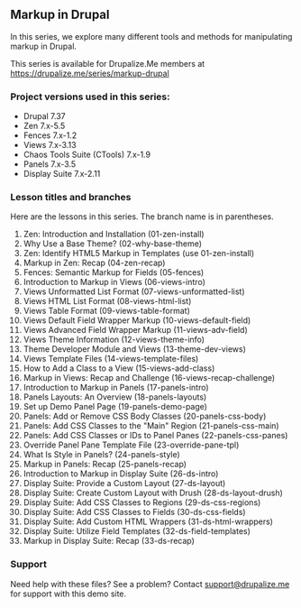 
## Markup in Drupal

In this series, we explore many different tools and methods for manipulating markup in Drupal.

This series is available for Drupalize.Me members at https://drupalize.me/series/markup-drupal

### Project versions used in this series:
- Drupal 7.37
- Zen 7.x-5.5
- Fences 7.x-1.2
- Views 7.x-3.13
- Chaos Tools Suite (CTools) 7.x-1.9
- Panels 7.x-3.5
- Display Suite 7.x-2.11

### Lesson titles and branches

Here are the lessons in this series. The branch name is in parentheses.


1. Zen: Introduction and Installation (01-zen-install)
2. Why Use a Base Theme? (02-why-base-theme)
3. Zen: Identify HTML5 Markup in Templates (use 01-zen-install)
4. Markup in Zen: Recap (04-zen-recap)
5. Fences: Semantic Markup for Fields (05-fences)
6. Introduction to Markup in Views (06-views-intro)
7. Views Unformatted List Format (07-views-unformatted-list)
8. Views HTML List Format (08-views-html-list)
9. Views Table Format (09-views-table-format)
10. Views Default Field Wrapper Markup (10-views-default-field)
11. Views Advanced Field Wrapper Markup (11-views-adv-field)
12. Views Theme Information (12-views-theme-info)
13. Theme Developer Module and Views (13-theme-dev-views)
14. Views Template Files (14-views-template-files)
15. How to Add a Class to a View (15-views-add-class)
16. Markup in Views: Recap and Challenge (16-views-recap-challenge)
17. Introduction to Markup in Panels (17-panels-intro)
18. Panels Layouts: An Overview (18-panels-layouts)
19. Set up Demo Panel Page (19-panels-demo-page)
20. Panels: Add or Remove CSS Body Classes (20-panels-css-body)
21. Panels: Add CSS Classes to the "Main" Region (21-panels-css-main)
22. Panels: Add CSS Classes or IDs to Panel Panes (22-panels-css-panes)
23. Override Panel Pane Template File (23-override-pane-tpl)
24. What Is Style in Panels? (24-panels-style)
25. Markup in Panels: Recap (25-panels-recap)
26. Introduction to Markup in Display Suite (26-ds-intro)
27. Display Suite: Provide a Custom Layout (27-ds-layout)
28. Display Suite: Create Custom Layout with Drush (28-ds-layout-drush)
29. Display Suite: Add CSS Classes to Regions (29-ds-css-regions)
30. Display Suite: Add CSS Classes to Fields (30-ds-css-fields)
31. Display Suite: Add Custom HTML Wrappers (31-ds-html-wrappers)
32. Display Suite: Utilize Field Templates (32-ds-field-templates)
33. Markup in Display Suite: Recap (33-ds-recap)


### Support
 
Need help with these files? See a problem? Contact support@drupalize.me for support with this demo site.